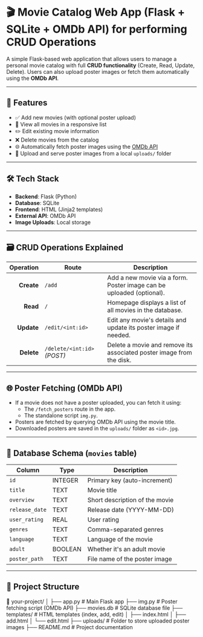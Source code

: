 # 🎬 Movie Catalog Web App (Flask + SQLite + OMDb API) for performing CRUD Operations

A simple Flask-based web application that allows users to manage a personal movie catalog with full **CRUD functionality** (Create, Read, Update, Delete). Users can also upload poster images or fetch them automatically using the **OMDb API**.

---

## 📌 Features

- ✅ Add new movies (with optional poster upload)
- 📖 View all movies in a responsive list
- ✏️ Edit existing movie information
- ❌ Delete movies from the catalog
- 🌐 Automatically fetch poster images using the [OMDb API](https://www.omdbapi.com/)
- 💾 Upload and serve poster images from a local `uploads/` folder

---

## 🛠️ Tech Stack

- **Backend**: Flask (Python)
- **Database**: SQLite
- **Frontend**: HTML (Jinja2 templates)
- **External API**: OMDb API
- **Image Uploads**: Local storage

---

## 🗃️ CRUD Operations Explained

| Operation | Route                        | Description                                                                 |
|----------:|------------------------------|-----------------------------------------------------------------------------|
| **Create** | `/add`                       | Add a new movie via a form. Poster image can be uploaded (optional).       |
| **Read**   | `/`                          | Homepage displays a list of all movies in the database.                    |
| **Update** | `/edit/<int:id>`             | Edit any movie's details and update its poster image if needed.            |
| **Delete** | `/delete/<int:id>` _(POST)_ | Delete a movie and remove its associated poster image from the disk.       |

---

## 🌐 Poster Fetching (OMDb API)

- If a movie does not have a poster uploaded, you can fetch it using:
  - The `/fetch_posters` route in the app.
  - The standalone script `img.py`.
- Posters are fetched by querying OMDb API using the movie title.
- Downloaded posters are saved in the `uploads/` folder as `<id>.jpg`.

---

## 🧱 Database Schema (`movies` table)

| Column       | Type    | Description                      |
|--------------|---------|----------------------------------|
| `id`         | INTEGER | Primary key (auto-increment)     |
| `title`      | TEXT    | Movie title                      |
| `overview`   | TEXT    | Short description of the movie   |
| `release_date`| TEXT   | Release date (YYYY-MM-DD)        |
| `user_rating`| REAL    | User rating                      |
| `genres`     | TEXT    | Comma-separated genres           |
| `language`   | TEXT    | Language of the movie            |
| `adult`      | BOOLEAN | Whether it's an adult movie      |
| `poster_path`| TEXT    | File name of the poster image    |

---

## 📂 Project Structure
📁 your-project/
│
├── app.py              # Main Flask app
├── img.py              # Poster fetching script (OMDb API)
├── movies.db           # SQLite database file
├── templates/          # HTML templates (index, add, edit)
│   ├── index.html
│   ├── add.html
│   └── edit.html
├── uploads/            # Folder to store uploaded poster images
├── README.md           # Project documentation

